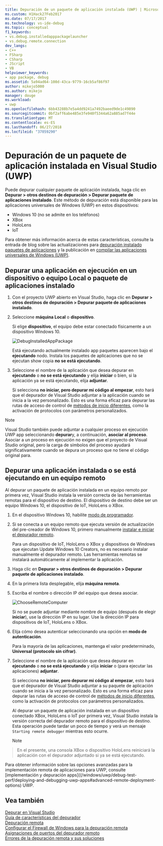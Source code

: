 ```yaml
---
title: Depuración de un paquete de aplicación instalada (UWP) | Microsoft Docs
ms.custom: H1Hack27Feb2017
ms.date: 07/17/2017
ms.technology: vs-ide-debug
ms.topic: conceptual
f1_keywords:
- vs.debug.installedapppackagelauncher
- vs.debug.remote.connection
dev_langs:
- C++
- FSharp
- CSharp
- JScript
- VB
helpviewer_keywords:
- app package, debug
ms.assetid: 5a94ad64-100d-43ca-9779-16cb5af86f97
author: mikejo5000
ms.author: mikejo
manager: douge
ms.workload:
- uwp
ms.openlocfilehash: 6bb43288b7e5a4dd9241a7492baeed9de1c49890
ms.sourcegitcommit: 0bf2aff6abe485e3fe940f5344a62a885ad7f44e
ms.translationtype: MT
ms.contentlocale: es-ES
ms.lasthandoff: 06/27/2018
ms.locfileid: "37059290"
---
```

# <a name="debug-an-installed-app-package-in-visual-studio-uwp"></a>Depuración de un paquete de aplicación instalada en Visual Studio (UWP)

Puede depurar cualquier paquete de aplicación instalada, haga clic en **Depurar > otros destinos de depuración > Depurar paquete de aplicaciones instalado**. Este método de depuración está disponible para las aplicaciones universales de Windows (UWP) en estos dispositivos:

* Windows 10 (no se admite en los teléfonos)
* XBox
* HoloLens
* IoT

Para obtener más información acerca de estas características, consulte la entrada de blog sobre las actualizaciones para [depuración instalado paquetes de aplicaciones](https://blogs.msdn.microsoft.com/visualstudioalm/2016/03/30/updates-for-debugging-installed-app-packages-in-visual-studio-2015-update-2/) y la publicación en [compilar las aplicaciones universales de Windows (UWP)](https://blogs.msdn.microsoft.com/visualstudio/2016/08/02/universal-windows-apps-targeting-windows-10-anniversary-sdk/).

## <a name="debug-an-installed-app-package-or-running-app-on-a-local-machine-or-device"></a>Depurar una aplicación en ejecución en un dispositivo o equipo Local o paquete de aplicaciones instalado

1. Con el proyecto UWP abierto en Visual Studio, haga clic en **Depurar > otros destinos de depuración > Depurar paquete de aplicaciones instalado**.

2. Seleccione **máquina Local** o **dispositivo**.

     Si elige **dispositivo**, el equipo debe estar conectado físicamente a un dispositivo Windows 10.

     ![DebugInstalledAppPackage](../debugger/media/debug-installed-app-pkg.png "DebugInstalledAppPackage")

     Está ejecutando actualmente instalado app paquetes aparecen bajo el **ejecutando** nodo. Instala los paquetes de aplicaciones que no se ejecutan show copia **no se está ejecutando**.

3. Seleccione el nombre de la aplicación que desea depurar en **ejecutando** o **no se está ejecutando** y elija **iniciar** o bien, si la aplicación ya se está ejecutando, elija **adjuntar**.

     Si selecciona **no iniciar, pero depurar mi código al empezar**, esto hará que el depurador de Visual Studio adjuntar a la aplicación cuando se inicia a la vez personalizado. Esto es una forma eficaz para depurar las rutas de acceso de control de [métodos de inicio diferentes](/windows/uwp/xbox-apps/automate-launching-uwp-apps), como la activación de protocolos con parámetros personalizados.

> [!NOTE]
> Visual Studio también puede adjuntar a cualquier proceso en ejecución UWP app seleccionando **depurar**y, a continuación, **asociar al proceso**. Asociar a un proceso en ejecución no exigen que el proyecto de Visual Studio original, pero la carga de símbolos del proceso ayudará significativamente cuando se depura un proceso que no tiene el código original para.
  
## <a name="remote"></a> Depurar una aplicación instalada o se está ejecutando en un equipo remoto 

Al depurar un paquete de aplicación instalada en un equipo remoto por primera vez, Visual Studio instala la versión correcta de las herramientas remotas para el dispositivo de destino. El dispositivo de destino debe ser un equipo Windows 10, el dispositivo de IoT, HoloLens o XBox.

1. En el dispositivo Windows 10, habilite [modo de programador](/windows/uwp/get-started/enable-your-device-for-development).

2. Si se conecta a un equipo remoto que ejecuta versión de actualización del pre-creador de Windows 10, primero manualmente [instalar e iniciar el depurador remoto](../debugger/remote-debugging.md).

     Para un dispositivo de IoT, HoloLens o XBox y dispositivos de Windows que ejecutan Update Windows 10 Creators, no es necesario instalar manualmente el depurador remoto. Las herramientas remotas se instalará automáticamente al implementar la aplicación.

3. Haga clic en **Depurar > otros destinos de depuración > Depurar paquete de aplicaciones instalado**.

4. En la primera lista desplegable, elija **máquina remota**.

5. Escriba el nombre o dirección IP del equipo que desea asociar.

     ![ChooseRemoteComputer](../debugger/media/debug-remote-app-pkg.png "ChooseRemoteComputer")

     Si no se puede adjuntar mediante nombre de equipo (después de elegir **iniciar**), use la dirección IP en su lugar. Use la dirección IP para dispositivos de IoT, HoloLens o XBox.

5. Elija cómo desea autenticar seleccionando una opción en **modo de autenticación**.

    Para la mayoría de las aplicaciones, mantenga el valor predeterminado, **Universal (protocolo sin cifrar)**.

6. Seleccione el nombre de la aplicación que desea depurar en **ejecutando** o **no se está ejecutando** y elija **iniciar** o (para ejecutar las aplicaciones) **adjuntar**.

     Si selecciona **no iniciar, pero depurar mi código al empezar**, esto hará que el depurador de Visual Studio adjuntar a su paquete de aplicación cuando se inicia a la vez personalizado. Esto es una forma eficaz para depurar las rutas de acceso de control de [métodos de inicio diferentes](/windows/uwp/xbox-apps/automate-launching-uwp-apps), como la activación de protocolos con parámetros personalizados.

     Al depurar un paquete de aplicación instalada en un dispositivo conectado XBox, HoloLens o IoT por primera vez, Visual Studio instala la versión correcta del depurador remoto para el dispositivo de destino. Esta operación puede tardar un poco de tiempo y verá un mensaje ``Starting remote debugger`` mientras esto ocurre.

     > [!NOTE]
> En el presente, una consola XBox o dispositivo HoloLens reiniciará la aplicación con el depurador adjuntado si ya se está ejecutando.

Para obtener información sobre las opciones avanzadas para la implementación remota de aplicaciones para UWP, consulte [implementación y depuración apps]((/windows/uwp/debug-test-perf/deploying-and-debugging-uwp-apps#advanced-remote-deployment-options) UWP. 
  
## <a name="see-also"></a>Vea también  
 [Depurar en Visual Studio](../debugger/index.md)  
 [Guía de características del depurador](../debugger/debugger-feature-tour.md)  
 [Depuración remota](../debugger/remote-debugging.md)  
 [Configurar el Firewall de Windows para la depuración remota](../debugger/configure-the-windows-firewall-for-remote-debugging.md)  
 [Asignaciones de puertos del depurador remoto](../debugger/remote-debugger-port-assignments.md)  
 [Errores de la depuración remota y sus soluciones](../debugger/remote-debugging-errors-and-troubleshooting.md)